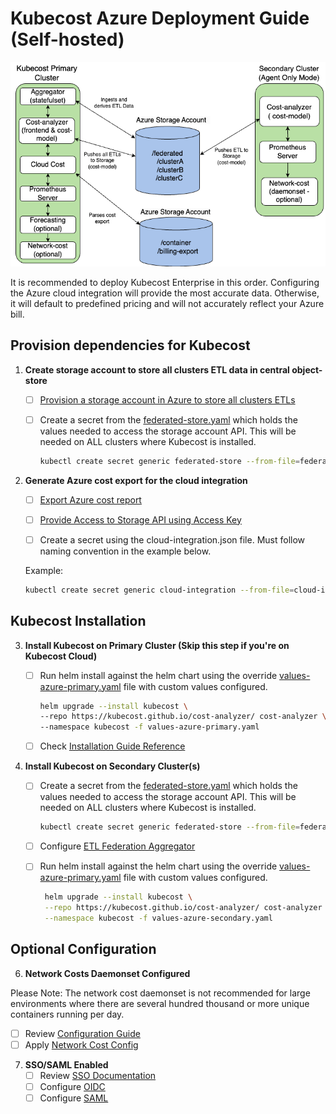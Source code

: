 # Kubecost Azure Deployment Guide (Self-hosted)

![Kubecost Enterprise Federation Architecture](/assets/azure-diagram.png)

It is recommended to deploy Kubecost Enterprise in this order. Configuring the Azure cloud integration will provide the most accurate data. Otherwise, it will default to predefined pricing and will not accurately reflect your Azure bill.

## Provision dependencies for Kubecost

1. **Create storage account to store all clusters ETL data in central object-store**

   - [ ] [Provision a storage account in Azure to store all clusters ETLs](https://www.ibm.com/docs/en/kubecost/self-hosted/2.x?topic=configuration-azure-multi-cluster-storage)
     
   - [ ] Create a secret from the [federated-store.yaml](/azure/federated-store.yaml) which holds the values needed to access the storage account API. This will be needed on ALL clusters where Kubecost is installed.

       ```bash
       kubectl create secret generic federated-store --from-file=federated-store.yaml -n kubecost
       ```

2. **Generate Azure cost export for the cloud integration**

   - [ ] [Export Azure cost report](https://www.ibm.com/docs/en/kubecost/self-hosted/2.x?topic=integrations-azure-cloud-billing-integration#ariaid-title2)

   - [ ] [Provide Access to Storage API using Access Key](/azure/cloud-integration.json)

   - [ ] Create a secret using the cloud-integration.json file. Must follow naming convention in the example below.

   Example:

   ```bash
   kubectl create secret generic cloud-integration --from-file=cloud-integration.json -n kubecost
   ```

## Kubecost Installation

3. **Install Kubecost on Primary Cluster (Skip this step if you're on Kubecost Cloud)**  

   - [ ] Run helm install against the helm chart using the override [values-azure-primary.yaml](/azure/values-azure-primary.yaml) file with custom values configured. 

       ```bash
       helm upgrade --install kubecost \
       --repo https://kubecost.github.io/cost-analyzer/ cost-analyzer \
       --namespace kubecost -f values-azure-primary.yaml
       ```

   - [ ] Check [Installation Guide Reference](https://www.ibm.com/docs/en/kubecost/self-hosted/2.x?topic=installation-kubecost-v2-installupgrade)  

5. **Install Kubecost on Secondary Cluster(s)**  

   - [ ] Create a secret from the [federated-store.yaml](/azure/federated-store.yaml) which holds the values needed to access the storage account API. This will be needed on ALL clusters where Kubecost is installed.

       ```bash
       kubectl create secret generic federated-store --from-file=federated-store.yaml -n kubecost
       ```

   - [ ] Configure [ETL Federation Aggregator](/azure/values-azure-secondary.yaml)

   - [ ] Run helm install against the helm chart using the override [values-azure-primary.yaml](/azure/values-azure-primary.yaml) file with custom values configured. 

      ```bash
       helm upgrade --install kubecost \
       --repo https://kubecost.github.io/cost-analyzer/ cost-analyzer \
       --namespace kubecost -f values-azure-secondary.yaml
       ```

## Optional Configuration

6. **Network Costs Daemonset Configured** 

Please Note: The network cost daemonset is not recommended for large environments where there are several hundred thousand or more unique containers running per day. 

   - [ ] Review [Configuration Guide](https://www.ibm.com/docs/en/kubecost/self-hosted/2.x?topic=configuration-network-cost)
   - [ ] Apply [Network Cost Config](/azure/network-costs-enabled.yaml)

7. **SSO/SAML Enabled**
   - [ ] Review [SSO Documentation](https://www.ibm.com/docs/en/kubecost/self-hosted/2.x?topic=configuration-user-management-ssooidc)
   - [ ] Configure [OIDC](/custom/oidc-rbac.yaml)
   - [ ] Configure [SAML](/custom/saml-rbac-enabled.yaml)
